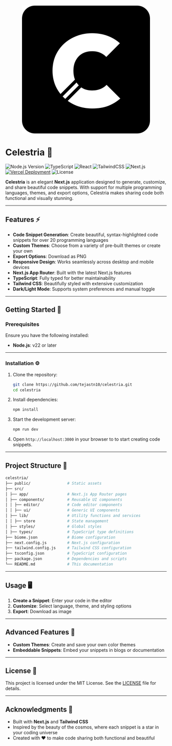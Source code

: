 <p align="center">
 <img src="logo.svg" alt="Celestria Logo">
</p>

# Celestria 🔮

![Node.js Version](https://img.shields.io/badge/Node.js-22%2B-339933?logo=nodedotjs&logoColor=white)
![TypeScript](https://img.shields.io/badge/TypeScript-5%2B-007ACC?logo=typescript&logoColor=white)
![React](https://img.shields.io/badge/React-19%2B-61DAFB?logo=react&logoColor=white)
![TailwindCSS](https://img.shields.io/badge/Tailwind%20CSS-v4%2B-00bcff?logo=tailwind-css&logoColor=white)
![Next.js](https://img.shields.io/badge/Next.js-15%2B-000000?logo=nextdotjs&logoColor=white)
[![Vercel Deployment](https://img.shields.io/badge/Deployed%20on-Vercel-000000?logo=vercel&logoColor=white)](https://vercel.com)
![License](https://img.shields.io/badge/License-MIT-yellow?logo=open-source-initiative&logoColor=white)

**Celestria** is an elegant **Next.js** application designed to generate, customize, and share beautiful code snippets. With support for multiple programming languages, themes, and export options, Celestria makes sharing code both functional and visually stunning.

---

## Features ⚡

- **Code Snippet Generation**: Create beautiful, syntax-highlighted code snippets for over 20 programming languages
- **Custom Themes**: Choose from a variety of pre-built themes or create your own
- **Export Options**: Download as PNG
- **Responsive Design**: Works seamlessly across desktop and mobile devices
- **Next.js App Router**: Built with the latest Next.js features
- **TypeScript**: Fully typed for better maintainability
- **Tailwind CSS**: Beautifully styled with extensive customization
- **Dark/Light Mode**: Supports system preferences and manual toggle

---

## Getting Started 🚀

### Prerequisites

Ensure you have the following installed:

- **Node.js**: v22 or later

---

### Installation ⚙️

1. Clone the repository:

   ```bash
   git clone https://github.com/tejastn10/celestria.git
   cd celestria
   ```

2. Install dependencies:

   ```bash
   npm install
   ```

3. Start the development server:

   ```bash
   npm run dev
   ```

4. Open `http://localhost:3000` in your browser to to start creating code snippets.

---

## Project Structure 📂

```bash
celestria/
├── public/                # Static assets
├── src/
│ ├── app/                 # Next.js App Router pages
│ ├── components/          # Reusable UI components
│ │ ├── editor/            # Code editor components
│ │ ├── ui/                # Generic UI components
│ ├── lib/                 # Utility functions and services
│ │ ├── store              # State management
│ ├── styles/              # Global styles
│ ├── types/               # TypeScript type definitions
├── biome.json             # Biome configuration
├── next.config.js         # Next.js configuration
├── tailwind.config.js     # Tailwind CSS configuration
├── tsconfig.json          # TypeScript configuration
├── package.json           # Dependencies and scripts
└── README.md              # This documentation
```

---

## Usage 🖥️

1. **Create a Snippet**: Enter your code in the editor
2. **Customize**: Select language, theme, and styling options
3. **Export**: Download as image

---

## Advanced Features 🔧

- **Custom Themes**: Create and save your own color themes
- **Embeddable Snippets**: Embed your snippets in blogs or documentation

---

## License 📜

This project is licensed under the MIT License. See the [LICENSE](LICENSE.md) file for details.

---

## Acknowledgments 🙌

- Built with **Next.js** and **Tailwind CSS**
- Inspired by the beauty of the cosmos, where each snippet is a star in your coding universe
- Created with ❤️ to make code sharing both functional and beautiful
